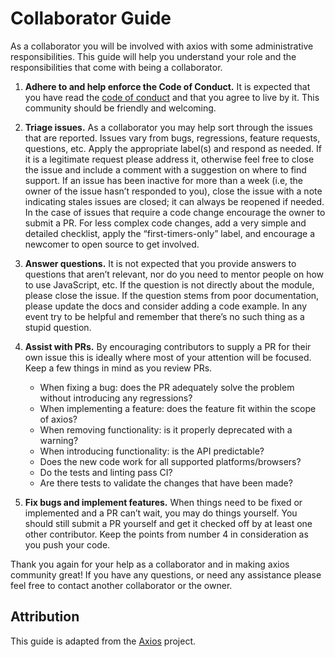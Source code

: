 # Collaborator Guide

As a collaborator you will be involved with axios with some administrative
responsibilities. This guide will help you understand your role and the
responsibilities that come with being a collaborator.

1. __Adhere to and help enforce the Code of Conduct.__ It is expected that you
have read the [code of conduct](https://github.com/chingu-x/sherpabot/blob/development/docs/CODE_OF_CONDUCT.md)
and that you agree to live by it. This community should be friendly and
welcoming.

1. __Triage issues.__ As a collaborator you may help sort through the issues
that are reported. Issues vary from bugs, regressions, feature requests,
questions, etc. Apply the appropriate label(s) and respond as needed. If it is
a legitimate request please address it, otherwise feel free to close the issue
and include a comment with a suggestion on where to find support. If an issue
has been inactive for more than a week (i.e, the owner of the issue hasn’t
responded to you), close the issue with a note indicating stales issues are
closed; it can always be reopened if needed. In the case of issues that require
a code change encourage the owner to submit a PR. For less complex code changes,
add a very simple and detailed checklist, apply the “first-timers-only” label,
and encourage a newcomer to open source to get involved.

1. __Answer questions.__ It is not expected that you provide answers to
questions that aren’t relevant, nor do you need to mentor people on how to use
JavaScript, etc. If the question is not directly about the module, please close
the issue. If the question stems from poor documentation, please update the
docs and consider adding a code example. In any event try to be helpful and
remember that there’s no such thing as a stupid question.

1. __Assist with PRs.__ By encouraging contributors to supply a PR for their
own issue this is ideally where most of your attention will be focused. Keep a
few things in mind as you review PRs.
	- When fixing a bug: does the PR adequately solve the problem without
	introducing any regressions?
	- When implementing a feature: does the feature fit within the scope of axios?
	- When removing functionality: is it properly deprecated with a warning?
	- When introducing functionality: is the API predictable?
	- Does the new code work for all supported platforms/browsers?
	- Do the tests and linting pass CI?
	- Are there tests to validate the changes that have been made?

1. __Fix bugs and implement features.__ When things need to be fixed or
implemented and a PR can’t wait, you may do things yourself. You should still
submit a PR yourself and get it checked off by at least one other contributor.
Keep the points from number 4 in consideration as you push your code.

Thank you again for your help as a collaborator and in making axios community
great! If you have any questions, or need any assistance please feel free to
contact another collaborator or the owner.

## Attribution

This guide is adapted from the [Axios](https://github.com/axios/axios) project.